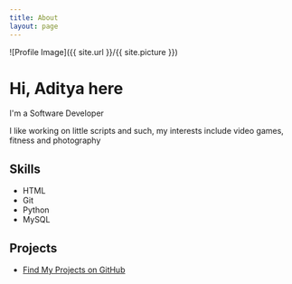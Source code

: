 ```yaml
---
title: About
layout: page
---
```

![Profile Image]({{ site.url }}/{{ site.picture }})

<h1>Hi, Aditya here</h1>
<p>I'm a Software Developer</p>
<p>I like working on little scripts and such, my interests include video games, fitness and photography</p>

<h2>Skills</h2>

<ul class="skill-list">
	<li>HTML</li>
	<li>Git</li>
	<li>Python</li>
	<li>MySQL</li>
</ul>

<h2>Projects</h2>

<ul>
	<li><a href="https://github.com/adiplier/links">Find My Projects on GitHub</a></li>
</ul>
